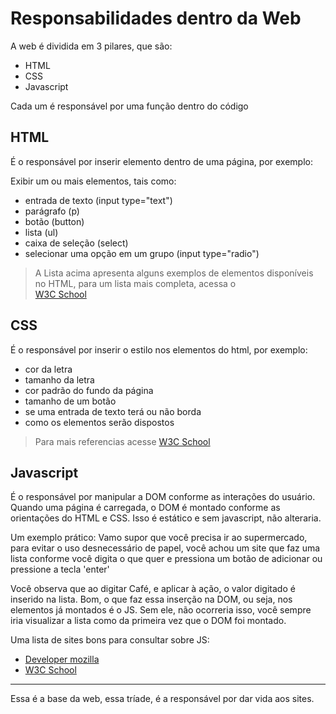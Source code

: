 # Responsabilidades dentro da Web

A web é dividida em 3 pilares, que são:

- HTML
- CSS
- Javascript

Cada um é responsável por uma função dentro do código

## HTML

É o responsável por inserir elemento dentro de uma página, por exemplo: <br>

Exibir um ou mais elementos, tais como:

- entrada de texto (input type="text")
- parágrafo (p)
- botão (button)
- lista (ul)
- caixa de seleção (select)
- selecionar uma opção em um grupo (input type="radio")

> A Lista acima apresenta alguns exemplos de elementos disponíveis no HTML, para um lista mais completa, acessa o <br> [W3C School](https://www.w3schools.com/tags/)

## CSS

É o responsável por inserir o estilo nos elementos do html, por exemplo: <br>

- cor da letra
- tamanho da letra
- cor padrão do fundo da página
- tamanho de um botão
- se uma entrada de texto terá ou não borda
- como os elementos serão dispostos

> Para mais referencias acesse [W3C School](https://www.w3schools.com/cssref/default.asp)

<!-- Ordem de carregamento na web
1. htm que informa se há ou não
2. um css para ser carregado -->

## Javascript

É o responsável por manipular a DOM conforme as interações do usuário.
Quando uma página é carregada, o DOM é montado conforme as orientações do HTML e CSS.
Isso é estático e sem javascript, não alteraria. <br>

Um exemplo prático:
Vamo supor que você precisa ir ao supermercado, para evitar o uso desnecessário de papel, você achou um site
que faz uma lista conforme você digita o que quer e pressiona um botão de adicionar ou pressione a tecla 'enter'

Você observa que ao digitar Café, e aplicar à ação, o valor digitado é inserido na lista.
Bom, o que faz essa inserção na DOM, ou seja, nos elementos já montados é o JS. Sem ele, não ocorreria isso, você sempre iria visualizar a lista como da primeira vez que o DOM foi montado.

Uma lista de sites bons para consultar sobre JS:

- [Developer mozilla](https://developer.mozilla.org/en-US/docs/Web/JavaScript)
- [W3C School](https://www.w3schools.com/js/)

---

Essa é a base da web, essa tríade, é a responsável por dar vida aos sites.
